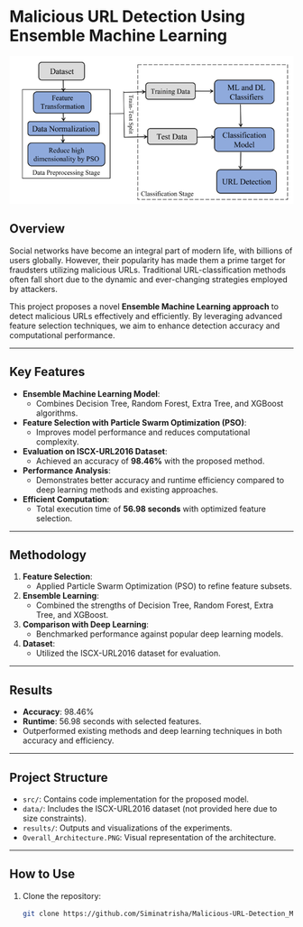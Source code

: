 # Malicious URL Detection Using Ensemble Machine Learning

![Overall Architecture](https://github.com/Siminatrisha/Malicious-URL-Detection_ML-ICCIT-2024-/blob/main/Overall_Architecture.PNG?raw=true)

## Overview
Social networks have become an integral part of modern life, with billions of users globally. However, their popularity has made them a prime target for fraudsters utilizing malicious URLs. Traditional URL-classification methods often fall short due to the dynamic and ever-changing strategies employed by attackers. 

This project proposes a novel **Ensemble Machine Learning approach** to detect malicious URLs effectively and efficiently. By leveraging advanced feature selection techniques, we aim to enhance detection accuracy and computational performance.

---

## Key Features
- **Ensemble Machine Learning Model**:
  - Combines Decision Tree, Random Forest, Extra Tree, and XGBoost algorithms.
- **Feature Selection with Particle Swarm Optimization (PSO)**:
  - Improves model performance and reduces computational complexity.
- **Evaluation on ISCX-URL2016 Dataset**:
  - Achieved an accuracy of **98.46%** with the proposed method.
- **Performance Analysis**:
  - Demonstrates better accuracy and runtime efficiency compared to deep learning methods and existing approaches.
- **Efficient Computation**:
  - Total execution time of **56.98 seconds** with optimized feature selection.

---

## Methodology
1. **Feature Selection**:
   - Applied Particle Swarm Optimization (PSO) to refine feature subsets.
2. **Ensemble Learning**:
   - Combined the strengths of Decision Tree, Random Forest, Extra Tree, and XGBoost.
3. **Comparison with Deep Learning**:
   - Benchmarked performance against popular deep learning models.
4. **Dataset**:
   - Utilized the ISCX-URL2016 dataset for evaluation.

---

## Results
- **Accuracy**: 98.46%
- **Runtime**: 56.98 seconds with selected features.
- Outperformed existing methods and deep learning techniques in both accuracy and efficiency.

---

## Project Structure
- `src/`: Contains code implementation for the proposed model.
- `data/`: Includes the ISCX-URL2016 dataset (not provided here due to size constraints).
- `results/`: Outputs and visualizations of the experiments.
- `Overall_Architecture.PNG`: Visual representation of the architecture.

---

## How to Use
1. Clone the repository:
   ```bash
   git clone https://github.com/Siminatrisha/Malicious-URL-Detection_ML-ICCIT-2024-
